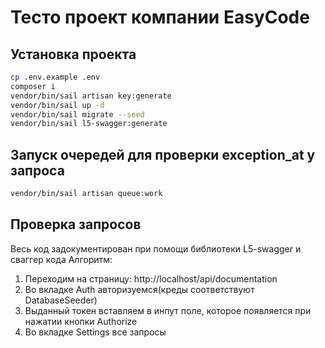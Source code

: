 # Тесто проект компании EasyCode

## Установка проекта
```bash
cp .env.example .env
composer i
vendor/bin/sail artisan key:generate
vendor/bin/sail up -d
vendor/bin/sail migrate --seed
vendor/bin/sail l5-swagger:generate
```
## Запуск очередей для проверки exception_at у запроса
```bash
vendor/bin/sail artisan queue:work
```
## Проверка запросов
Весь код задокументирован при помощи библиотеки L5-swagger и сваггер кода
Алгоритм:
1. Переходим на страницу: http://localhost/api/documentation
2. Во вкладке Auth авторизуемся(креды соответствуют DatabaseSeeder)
3. Выданный токен вставляем в инпут поле, которое появляется при нажатии кнопки Authorize
4. Во вкладке Settings все запросы
